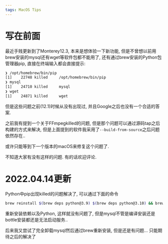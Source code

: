 ```yaml
---
tags: MacOS Tips
---
```




# 写在前面

最近手贱更新到了Monterey12.3, 本来是想体验一下新功能, 但是不曾想以前用brew安装的mysql还有wget等软件包都不能用了, 还有通过brew安装的Python包管理器pip, 直接在终端输入都会直接提示:

```bash
❯ /opt/homebrew/bin/pip
[1]    22748 killed     /opt/homebrew/bin/pip
❯ mysql
[1]    24710 killed     mysql
❯ wget
[1]    24871 killed     wget

```

但是这些问题之前(12.1)时候从没有出现过, 并且Google之后也没有一个合适的答案. 

之前我有提到一个关于FFmpegkilled的问题, 但是那个问题可以通过源码tap之后构建的方式来解决, 但是上面提到的软件我采用了`--build-from-source`之后问题依然存在.. 

或许只能等到下一个版本的macOS来修复这个问题了. 

不知道大家有没有这样的问题. 有的话欢迎评论.





# 2022.04.14更新

Python中pip出现killed的问题解决了, 可以通过下面的命令

```bash
brew reinstall $(brew deps python@3.9) $(brew deps python@3.10) && brew reinstall python@3.9 python@3.10
```



重新安装依赖以及Python, 这样就没有问题了, 但是mysql不管是编译安装还是bottle安装都还是无法启动服务..

后来我又尝试了完全卸载mysql然后通过brew重新安装, 但是还是有问题... 只能期待之后的解决了